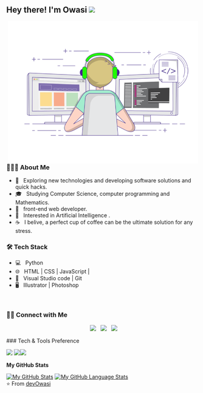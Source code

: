 <h2> Hey there! I'm Owasi <img src="https://github.com/souvikguria98/souvikguria98/blob/master/Hi.gif" width="25"></h2>
<img align="right" alt="GIF" src="https://raw.githubusercontent.com/devSouvik/devSouvik/master/gif3.gif" width="500"/>

<h3> 👨🏻‍💻 About Me </h3>

- 🤔 &nbsp; Exploring new technologies and developing software solutions and quick hacks.
- 🎓 &nbsp; Studying Computer Science, computer programming and Mathematics.
- 💼 &nbsp; front-end web developer.
- 🌱 &nbsp; Interested in Artificial Intelligence .
- ☕ &nbsp; I belive, a perfect cup of coffee can be the ultimate solution for any stress. 

<h3>🛠 Tech Stack</h3>

- 💻 &nbsp; Python  
- 🌐 &nbsp; HTML | CSS | JavaScript | 
- 🔧 &nbsp; Visual Studio code | Git
- 🖥 &nbsp; Illustrator | Photoshop 

</br>

<h3> 🤝🏻 Connect with Me </h3>

<p align="center">
&nbsp; <a href="[https://www.instagram.com/the_caffeine__addict/](https://www.instagram.com/owasiulsane/)" target="_blank" rel="noopener noreferrer"><img src="https://img.icons8.com/plasticine/100/000000/instagram-new.png" width="50" /></a>  
&nbsp; <a href="[https://www.linkedin.com/in/souvik-guria-/](https://www.linkedin.com/in/super-sani-a9a512248/)" target="_blank" rel="noopener noreferrer"><img src="https://img.icons8.com/plasticine/100/000000/linkedin.png" width="50" /></a>
&nbsp; <a href="mailto:sanisuper0@gmail.com@gmail.com" target="_blank" rel="noopener noreferrer"><img src="https://img.icons8.com/plasticine/100/000000/gmail.png"  width="50" /></a>
</p>
### Tech & Tools Preference

<img src = "https://img.shields.io/badge/-HTML5-E34F26?style=flat&logo=html5&logoColor=white"> <img src = "https://img.shields.io/badge/-CSS3-1572B6?style=flat&logo=css3&logoColor=white"><img src="https://img.shields.io/badge/-JavaScript-eed718?style=flat&logo=javascript&logoColor=ffffff">


<b>My GitHub Stats</b>

[![My GitHub Stats](https://github-readme-stats.vercel.app/api/?Owasiul=jasongaylord&count_private=true&theme=tokyonight&showicons=true)]()
[![My GitHub Language Stats](https://github-readme-stats.vercel.app/api/top-langs/?Owasiul=jasongaylord&langs_count=5&theme=tokyonight)]()
<br>
⭐️ From [devOwasi](https://github.com/Owasiul)

